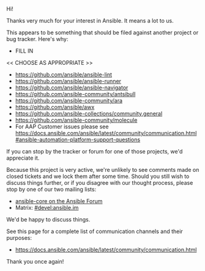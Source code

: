 Hi!

Thanks very much for your interest in Ansible.  It means a lot to us.

This appears to be something that should be filed against another project or bug tracker. Here's why:

* FILL IN

<< CHOOSE AS APPROPRIATE >>

* <https://github.com/ansible/ansible-lint>
* <https://github.com/ansible/ansible-runner>
* <https://github.com/ansible/ansible-navigator>
* <https://github.com/ansible-community/antsibull>
* <https://github.com/ansible-community/ara>
* <https://github.com/ansible/awx>
* <https://github.com/ansible-collections/community.general>
* <https://github.com/ansible-community/molecule>
* For AAP Customer issues please see <https://docs.ansible.com/ansible/latest/community/communication.html#ansible-automation-platform-support-questions>

If you can stop by the tracker or forum for one of those projects, we'd appreciate it.

Because this project is very active, we're unlikely to see comments made on closed tickets and we lock them after some time.
Should you still wish to discuss things further, or if you disagree with our thought process, please stop by one of our two mailing lists:

* [ansible-core on the Ansible Forum](https://forum.ansible.com/tag/ansible-core)
* Matrix: [#devel:ansible.im](https://matrix.to/#/#devel:ansible.im)

We'd be happy to discuss things.

See  this page for a complete list of communication channels and their purposes:

* <https://docs.ansible.com/ansible/latest/community/communication.html>

Thank you once again!
